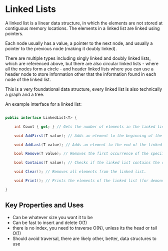 # Linked Lists

A linked list is a linear data structure, in which the elements are not stored at contiguous memory locations. The elements in a linked list are linked using pointers.

Each node usually has a value, a pointer to the next node, and usually a pointer to the previous node (making it doubly linked).

There are multiple types including singly linked and doubly linked lists, which are referenced above, but there are also circular linked lists - where all the nodes form a circle - and header linked lists where you can use a header node to store information other that the information found in each node of the linked list.

This is a very foundational data structure, every linked list is also technically a graph and a tree.

An example interface for a linked list:

```C#

public interface LinkedList<T> {

    int Count { get; } // Gets the number of elements in the linked list.

    void AddFirst(T value); // Adds an element to the beginning of the linked list.

    void AddLast(T value); // Adds an element to the end of the linked list.

    bool Remove(T value); // Removes the first occurrence of the specified value from the linked list.

    bool Contains(T value); // Checks if the linked list contains the specified value.

    void Clear(); // Removes all elements from the linked list.

    void Print(); // Prints the elements of the linked list (for demonstration purposes).

}

```

## Key Properties and Uses

- Can be whatever size you want it to be
- Can be fast to insert and delete O(1)
- there is no index, you need to traverse O(N), unless its the head or tail O(1)
- Should avoid traversal, there are likely other, better, data structures to use

